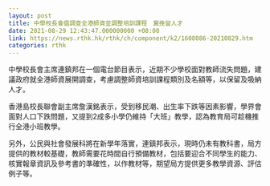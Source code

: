 ```yaml
---
layout: post
title: 中學校長會倡調查全港師資並調整培訓課程　冀挽留人才
date: 2021-08-29 12:43:47.000000000 +08:00
link: https://news.rthk.hk/rthk/ch/component/k2/1608086-20210829.htm
categories: rthk
---
```


中學校長會主席連鎮邦在一個電台節目表示，近期不少學校面對教師流失問題，建議政府就全港師資展開調查，考慮調整師資培訓課程類別及名額等，以保留及吸納人才。

香港島校長聯會副主席詹漢銘表示，受到移民潮、出生率下跌等因素影響，學界會面對人口下跌問題，又提到2成多小學仍維持「大班」教學，認為教育局可趁機推行全港小班教學。

另外，公民與社會發展科將在新學年落實，連鎮邦表示，現時仍未有教科書，局方提供的教材較基礎，教師需要花時間自行預備教材，包括要迎合不同學生的能力、核實報章資訊及參考書的準確性，以作教材等，期望局方提供更多教學資源、評估例子等。
